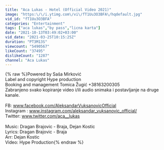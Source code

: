 ```yaml
---
title: "Aca Lukas - Hotel (Official Video 2021)"
image: "https:\/\/i.ytimg.com\/vi\/fT1Uu3O3BFA\/hqdefault.jpg"
vid_id: "fT1Uu3O3BFA"
categories: "Entertainment"
tags: ["aca lukas","by pass","licna karta"]
date: "2021-10-13T03:49:02+03:00"
vid_date: "2021-03-25T10:15:25Z"
duration: "PT3M13S"
viewcount: "5490567"
likeCount: "37495"
dislikeCount: "1287"
channel: "Aca Lukas"
---
```

{% raw %}Powered by Saša Mirković<br />Label and copyright Hype production<br />Booking and management Tomica Žugić +38163200305<br />Zabranjeno svako kopiranje video i/ili audio snimaka i postavljanje na druge kanale.<br /><br />FB: www.facebook.com/AleksandarVuksanovicOfficial<br />Instagram : www.instagram.com/aleksandar_vuksanovic_official/<br />Twitter: www.twitter.com/aca__lukas<br /><br />Music: Dragan Brajovic - Braja, Dejan Kostic<br />Lyrics: Dragan Brajovic - Braja<br />Arr: Dejan Kostic<br />Video: Hype Production{% endraw %}
